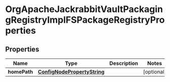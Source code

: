 

# OrgApacheJackrabbitVaultPackagingRegistryImplFSPackageRegistryProperties

## Properties

Name | Type | Description | Notes
------------ | ------------- | ------------- | -------------
**homePath** | [**ConfigNodePropertyString**](ConfigNodePropertyString.md) |  |  [optional]



